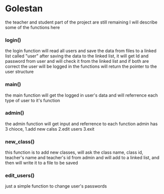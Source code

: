 # Golestan 

the teacher and student part of the project are still remaining
I will describe some of the functions here

### login()
the login function will read all users and save the data from files to a linked list called "user"
after saving the data to the linked list, it will get Id and password from user and will check it from the linked list and if both are correct the user will be logged in
the functions will return the pointer to the user structure

### main()
the main function will get the logged in user's data and will referrence each type of user to it's function

### admin()
the admin function will get input and referrence to each function
admin has 3 chioce, 1.add new calss 2.edit users 3.exit
### new_class()
this function is to add new classes, will ask the class name, class id, teacher's name and teacher's id from admin and will add to a linked list, and then will write it to a file to be saved
### edit_users()
just a simple function to change user's passwords
